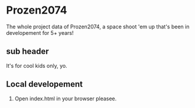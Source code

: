 # Prozen2074

The whole project data of Prozen2074, a space shoot 'em up that's been in developement for 5+ years!

## sub header

It's for cool kids only, yo.

## Local developement

1. Open index.html in your browser pleasee.